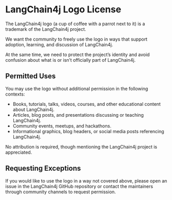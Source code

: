 # LangChain4j Logo License

The LangChain4j logo (a cup of coffee with a parrot next to it) is a trademark of the LangChain4j project.

We want the community to freely use the logo in ways that support adoption,
learning, and discussion of LangChain4j.

At the same time, we need to protect the project’s identity
and avoid confusion about what is or isn’t officially part of LangChain4j.

## Permitted Uses

You may use the logo without additional permission in the following contexts:

- Books, tutorials, talks, videos, courses, and other educational content about LangChain4j.
- Articles, blog posts, and presentations discussing or teaching LangChain4j.
- Community events, meetups, and hackathons.
- Informational graphics, blog headers, or social media posts referencing LangChain4j.

No attribution is required, though mentioning the LangChain4j project is appreciated.

## Requesting Exceptions

If you would like to use the logo in a way not covered above,
please open an issue in the LangChain4j GitHub repository
or contact the maintainers through community channels to request permission.
